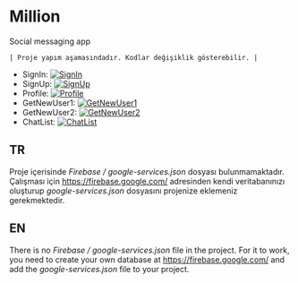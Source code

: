 
# Million
Social messaging app 

    | Proje yapım aşamasındadır. Kodlar değişiklik gösterebilir. |








- SignIn: [![SignIn](Million "SignIn")](https://user-images.githubusercontent.com/67011777/127228136-26d0d919-ef67-49c6-b060-7180af59926b.png "SignIn")
- SignUp: 
[![SignUp](Million "SignUp")](https://user-images.githubusercontent.com/67011777/127228145-1023f7d8-558e-4459-9f20-6631a4595b46.png "SignUp")
- Profile: [![Profile](Million "Profile")](https://user-images.githubusercontent.com/67011777/127227548-5397db44-d77c-4dd9-959d-8070dbe27095.png "Profile")
- GetNewUser1: [![GetNewUser1](Million "GetNewUser1")](https://user-images.githubusercontent.com/67011777/127228153-17f9c868-57a9-467a-9619-929ac0a6dcb3.png "GetNewUser1")
- GetNewUser2: [![GetNewUser2](Million "GetNewUser2")](https://user-images.githubusercontent.com/67011777/127227940-03713037-f909-4f81-948c-8369377aa4d2.png "GetNewUser2")
- ChatList: [![ChatList](Million "ChatList")](https://user-images.githubusercontent.com/67011777/127228966-4d979d70-01d6-4c4f-8e4a-d37b6591cf2d.png "ChatList")



## TR
Proje içerisinde *Firebase / google-services.json* dosyası bulunmamaktadır. 
Çalışması için https://firebase.google.com/ adresinden kendi veritabanınızı oluşturup *google-services.json* dosyasını projenize eklemeniz gerekmektedir.


## EN
There is no *Firebase / google-services.json* file in the project.
For it to work, you need to create your own database at https://firebase.google.com/ and add the *google-services.json* file to your project.



